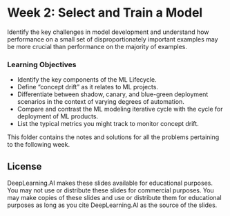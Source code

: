# Week 2: Select and Train a Model

Identify the key challenges in model development and understand how performance on a small set of disproportionately important examples may be more crucial than performance on the majority of examples. 

### Learning Objectives
- Identify the key components of the ML Lifecycle.
- Define “concept drift” as it relates to ML projects.
- Differentiate between shadow, canary, and blue-green deployment scenarios in the context of varying degrees of automation.
- Compare and contrast the ML modeling iterative cycle with the cycle for deployment of ML products.
- List the typical metrics you might track to monitor concept drift.

This folder contains the notes and solutions for all the problems pertaining to the following week. 

## License

DeepLearning.AI makes these slides available for educational purposes. You may not use or distribute these slides for commercial purposes. You may make copies of these slides and use or distribute them for educational purposes as long as you cite DeepLearning.AI as the source of the slides.